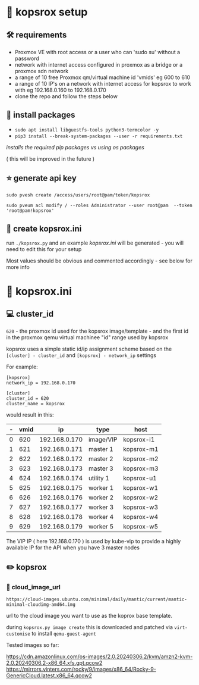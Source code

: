 # :hamburger: kopsrox setup 

## :hammer_and_wrench: requirements

- Proxmox VE with root access or a user who can 'sudo su' without a password
- network with internet access configured in proxmox as a bridge or a proxmox sdn network
- a range of 10 free Proxmox qm/virtual machine id 'vmids' eg 600 to 610
- a range of 10 IP's on a network with internet access for kopsrox to work with eg 192.168.0.160 to 192.168.0.170
- clone the repo and follow the steps below 

## :bricks: install packages

- `sudo apt install libguestfs-tools python3-termcolor -y`
- `pip3 install --break-system-packages --user -r requirements.txt`

_installs the required pip packages vs using os packages_

( this will be improved in the future  ) 

## :star: generate api key

`sudo pvesh create /access/users/root@pam/token/kopsrox`

`sudo pveum acl modify / --roles Administrator --user root@pam  --token 'root@pam!kopsrox'`

## :construction_worker: create kopsrox.ini

run `./kopsrox.py` and an example _kopsrox.ini_ will be generated - you will need to edit this for your setup

Most values should be obvious and commented accordingly - see below for more info

# :mag_right: kopsrox.ini 

## :computer: cluster_id 

`620` - the proxmox id used for the kopsrox image/template - and the first id in the proxmox qemu virtual machinee "id" range used by kopsrox

kopsrox uses a simple static id/ip assignment scheme based on the `[cluster] - cluster_id` and `[kopsrox] - network_ip` settings 

For example:

```
[kopsrox]
network_ip = 192.168.0.170

[cluster]
cluster_id = 620
cluster_name = kopsrox
```

would result in this:

|-|vmid|ip|type|host|
|--|--|--|--|--|
|0|620|192.168.0.170|image/VIP|kopsrox-i1|
|1|621|192.168.0.171|master 1|kopsrox-m1|
|2|622|192.168.0.172|master 2|kopsrox-m2|
|3|623|192.168.0.173|master 3|kopsrox-m3|
|4|624|192.168.0.174|utility 1|kopsrox-u1|
|5|625|192.168.0.175|worker 1|kopsrox-w1|
|6|626|192.168.0.176|worker 2|kopsrox-w2|
|7|627|192.168.0.177|worker 3|kopsrox-w3|
|8|628|192.168.0.178|worker 4|kopsrox-w4|
|9|629|192.168.0.179|worker 5|kopsrox-w5|

The VIP IP ( here 192.168.0.170 ) is used by kube-vip to provide a highly available IP for the API when you have 3 master nodes

## :pencil2: kopsrox

### :rainbow: cloud_image_url 

`https://cloud-images.ubuntu.com/minimal/daily/mantic/current/mantic-minimal-cloudimg-amd64.img` 

url to the cloud image you want to use as the koprox base template. 

during `kopsrox.py image create` this is downloaded and patched via `virt-customise` to install `qemu-guest-agent`

Tested images so far: 

https://cdn.amazonlinux.com/os-images/2.0.20240306.2/kvm/amzn2-kvm-2.0.20240306.2-x86_64.xfs.gpt.qcow2
https://mirrors.vinters.com/rocky/9/images/x86_64/Rocky-9-GenericCloud.latest.x86_64.qcow2
